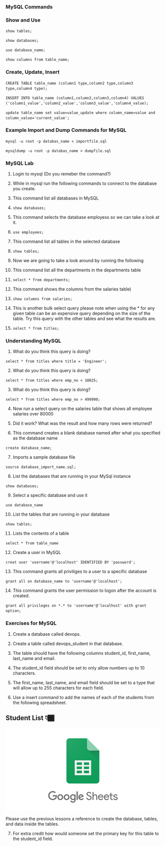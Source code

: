 ### MySQL Commands

### Show and Use

`show tables;`

`show databases;`

`use database_name;`

`show columns from table_name;`

### Create, Update, Insert

`CREATE TABLE table_name (column1 type,column2 type,column3 type,column4 type);`

`INSERT INTO table_name (column1,column2,column3,column4) VALUES ('column1_value','column2_value','column3_value','column4_value);`

`update table_name set value=value_update where column_name=value and column_value='current_value';`

### Example Import and Dump Commands for MySQL

`mysql -u root -p databas_name < importfile.sql`

`mysqldump -u root -p databas_name > dumpfile.sql`

### MySQL Lab

1. Login to mysql  (Do you remeber the command?)

2. While in mysql run the following commands to connect to the database you create.

3. This command list all databases in MySQL

4. `show databases;`

5. This command selects the database employess so we can take a look at it.

6. `use employees;`

7. This command list all tables in the selected database

8. `show tables;`

9. Now we are going to take a look around by running the following

10. This command list all the departments in the departments table

11. `select * from departments;`

12. This command shows the columns from the salaries table)

13. `show columns from salaries;`

14. This is another bulk select query please note when using the * for any given table can be an expensive query depending on the size of the table. Try this query with the other tables and see what the results are.

15. `select * from titles;`

### Understanding MySQL 

1. What do you think this query is doing?

`select * from titles where title = 'Engineer';`

2. What do you think this query is doing?

`select * from titles where emp_no < 10025;`

3. What do you think this query is doing?

`select * from titles where emp_no > 499990;`

4. Now run a select query on the salaries table that shows all employee salaries over 80000

5. Did it work? What was the result and how many rows were returned?


6. This command creates a blank database named after what you specified as the database name

`create database_name;`

7. Imports a sample database file

`source database_import_name.sql;` 

8. List the databases that are running in your MySql instance

`show databases;`

9. Select a specific database and use it 

`use database_name`

10. List the tables that are running in your database

`show tables;`

11. Lists the contents of a table

`select * from table_name`

12. Create a user in MySQL

`creat user 'username'@'localhost' IDENTIFIED BY 'password';`

13. This command grants all priviliges to a user to a specific database

`grant all on database_name to 'username'@'localhost';`

14. This command grants the user permission to logon after the account is created.

`grant all privileges on *.* to 'username'@'localhost' with grant option;`

### Exercises for MySQL

1. Create a database called devops.

2. Create a table called devops_student in that database.

3. The table should have the following columns student_id, first_name, last_name and email.

4. The student_id field should be set to only allow numbers up to 10 characters.

5. The first_name, last_name, and email field should be set to a type that will allow up to 255 characters for each field.

6. Use a insert command to add the names of each of the students from the following spreadsheet.

## Student List 👇🏾
[![DevOps Student List](google-sheets.png)](https://docs.google.com/spreadsheets/d/1PaWf3vQISZ-j8ULh1S5hukQxL1x9xBS_VzhU8IyfXR8/edit#gid=0)

Please use the previous lessons a reference to create the database, tables, and data inside the tables.

7. For extra credit how would someone set the primary key for this table to the student_id field.

